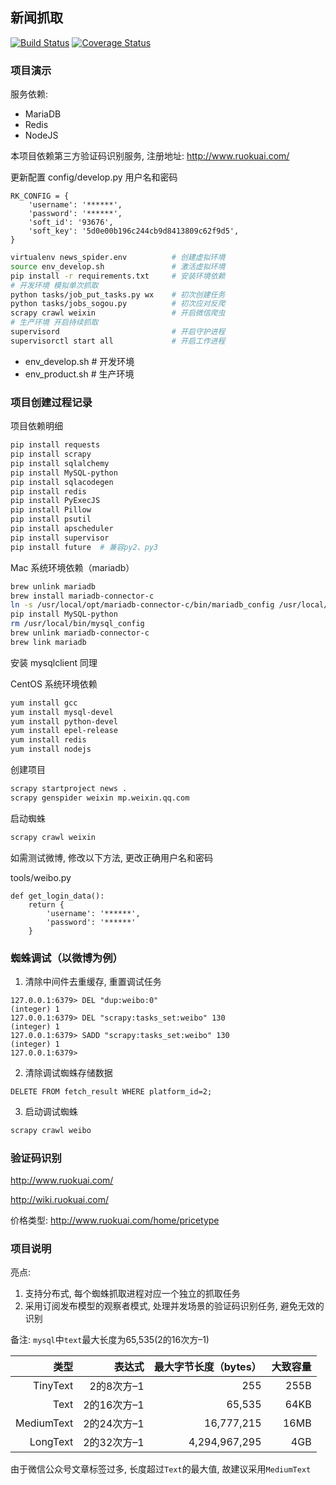## 新闻抓取

[![Build Status](https://travis-ci.org/zhanghe06/news_spider.svg?branch=master)](https://travis-ci.org/zhanghe06/news_spider)
[![Coverage Status](https://coveralls.io/repos/github/zhanghe06/news_spider/badge.svg?branch=master)](https://coveralls.io/github/zhanghe06/news_spider?branch=master)

### 项目演示

服务依赖:
- MariaDB
- Redis
- NodeJS

本项目依赖第三方验证码识别服务, 注册地址: http://www.ruokuai.com/

更新配置 config/develop.py 用户名和密码
```
RK_CONFIG = {
    'username': '******',
    'password': '******',
    'soft_id': '93676',
    'soft_key': '5d0e00b196c244cb9d8413809c62f9d5',
}
```

```bash
virtualenv news_spider.env          # 创建虚拟环境
source env_develop.sh               # 激活虚拟环境
pip install -r requirements.txt     # 安装环境依赖
# 开发环境 模拟单次抓取
python tasks/job_put_tasks.py wx    # 初次创建任务
python tasks/jobs_sogou.py          # 初次应对反爬
scrapy crawl weixin                 # 开启微信爬虫
# 生产环境 开启持续抓取
supervisord                         # 开启守护进程
supervisorctl start all             # 开启工作进程
```

- env_develop.sh   # 开发环境
- env_product.sh   # 生产环境

### 项目创建过程记录

项目依赖明细
```bash
pip install requests
pip install scrapy
pip install sqlalchemy
pip install MySQL-python
pip install sqlacodegen
pip install redis
pip install PyExecJS
pip install Pillow
pip install psutil
pip install apscheduler
pip install supervisor
pip install future  # 兼容py2、py3
```

Mac 系统环境依赖（mariadb）
```bash
brew unlink mariadb
brew install mariadb-connector-c
ln -s /usr/local/opt/mariadb-connector-c/bin/mariadb_config /usr/local/bin/mysql_config
pip install MySQL-python
rm /usr/local/bin/mysql_config
brew unlink mariadb-connector-c
brew link mariadb
```
安装 mysqlclient 同理

CentOS 系统环境依赖
```bash
yum install gcc
yum install mysql-devel
yum install python-devel
yum install epel-release
yum install redis
yum install nodejs
```


创建项目
```bash
scrapy startproject news .
scrapy genspider weixin mp.weixin.qq.com
```

启动蜘蛛
```bash
scrapy crawl weixin
```

如需测试微博, 修改以下方法, 更改正确用户名和密码

tools/weibo.py
```
def get_login_data():
    return {
        'username': '******',
        'password': '******'
    }
```

### 蜘蛛调试（以微博为例）
1. 清除中间件去重缓存, 重置调试任务
```
127.0.0.1:6379> DEL "dup:weibo:0"
(integer) 1
127.0.0.1:6379> DEL "scrapy:tasks_set:weibo" 130
(integer) 1
127.0.0.1:6379> SADD "scrapy:tasks_set:weibo" 130
(integer) 1
127.0.0.1:6379>
```
2. 清除调试蜘蛛存储数据
```mysql
DELETE FROM fetch_result WHERE platform_id=2;
```
3. 启动调试蜘蛛
```bash
scrapy crawl weibo
```


### 验证码识别

http://www.ruokuai.com/

http://wiki.ruokuai.com/

价格类型:
http://www.ruokuai.com/home/pricetype


### 项目说明

亮点:

1. 支持分布式, 每个蜘蛛抓取进程对应一个独立的抓取任务
2. 采用订阅发布模型的观察者模式, 处理并发场景的验证码识别任务, 避免无效的识别

备注: `mysql`中`text`最大长度为65,535(2的16次方–1)

类型 | 表达式 | 最大字节长度（bytes） | 大致容量
---: | ---: | ---: | ---:
TinyText | 2的8次方–1 | 255 | 255B
Text | 2的16次方–1 | 65,535 | 64KB
MediumText | 2的24次方–1 | 16,777,215 | 16MB
LongText | 2的32次方–1 | 4,294,967,295 | 4GB

由于微信公众号文章标签过多, 长度超过`Text`的最大值, 故建议采用`MediumText`
